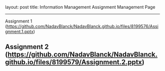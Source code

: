 layout: post
title: Information Management Assignment Management Page

---

Assignment 1 (https://github.com/NadavBlanck/NadavBlanck.github.io/files/8199576/Assignment.1.pptx)


Assignment 2 (https://github.com/NadavBlanck/NadavBlanck.github.io/files/8199579/Assignment.2.pptx)
---

